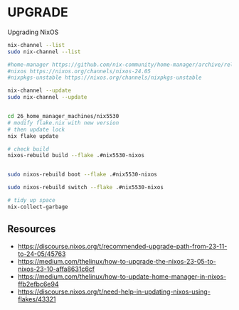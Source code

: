 # UPGRADE

Upgrading NixOS

```sh
nix-channel --list
sudo nix-channel --list

#home-manager https://github.com/nix-community/home-manager/archive/release-24.05.tar.gz
#nixos https://nixos.org/channels/nixos-24.05
#nixpkgs-unstable https://nixos.org/channels/nixpkgs-unstable

nix-channel --update
sudo nix-channel --update


cd 26_home_manager_machines/nix5530
# modify flake.nix with new version
# then update lock
nix flake update  

# check build 
nixos-rebuild build --flake .#nix5530-nixos


sudo nixos-rebuild boot --flake .#nix5530-nixos

sudo nixos-rebuild switch --flake .#nix5530-nixos

# tidy up space
nix-collect-garbage
```




## Resources

* https://discourse.nixos.org/t/recommended-upgrade-path-from-23-11-to-24-05/45763
* https://medium.com/thelinux/how-to-upgrade-the-nixos-23-05-to-nixos-23-10-affa8631c6cf 
* https://medium.com/thelinux/how-to-update-home-manager-in-nixos-ffb2efbc6e94 
* https://discourse.nixos.org/t/need-help-in-updating-nixos-using-flakes/43321
 